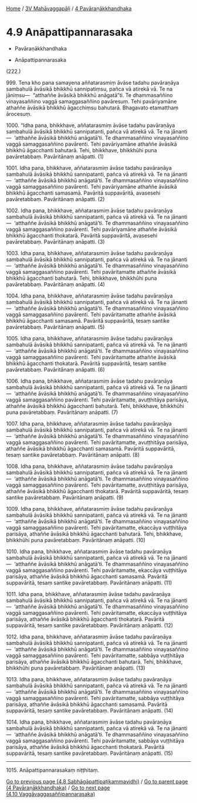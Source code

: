 
[Home](/) / [3V Mahāvaggapāḷi](...md) / [4 Pavāraṇākkhandhaka](../3V/4.md)

# 4.9 Anāpattipannarasaka

* Pavāraṇākkhandhaka

* Anāpattipannarasaka

(222.)

999\. Tena kho pana samayena aññatarasmiṃ āvāse tadahu pavāraṇāya sambahulā āvāsikā bhikkhū sannipatiṃsu, pañca vā atirekā vā. Te na jāniṃsu—  “atthaññe āvāsikā bhikkhū anāgatā”ti. Te dhammasaññino vinayasaññino vaggā samaggasaññino pavāresuṃ. Tehi pavāriyamāne athaññe āvāsikā bhikkhū āgacchiṃsu bahutarā. Bhagavato etamatthaṃ ārocesuṃ.

1000\. “Idha pana, bhikkhave, aññatarasmiṃ āvāse tadahu pavāraṇāya sambahulā āvāsikā bhikkhū sannipatanti, pañca vā atirekā vā. Te na jānanti—  ‘atthaññe āvāsikā bhikkhū anāgatā’ti. Te dhammasaññino vinayasaññino vaggā samaggasaññino pavārenti. Tehi pavāriyamāne athaññe āvāsikā bhikkhū āgacchanti bahutarā. Tehi, bhikkhave, bhikkhūhi puna pavāretabbaṃ. Pavāritānaṃ anāpatti. (1)

1001\. Idha pana, bhikkhave, aññatarasmiṃ āvāse tadahu pavāraṇāya sambahulā āvāsikā bhikkhū sannipatanti, pañca vā atirekā vā. Te na jānanti—  ‘atthaññe āvāsikā bhikkhū anāgatā’ti. Te dhammasaññino vinayasaññino vaggā samaggasaññino pavārenti. Tehi pavāriyamāne athaññe āvāsikā bhikkhū āgacchanti samasamā. Pavāritā suppavāritā, avasesehi pavāretabbaṃ. Pavāritānaṃ anāpatti. (2)

1002\. Idha pana, bhikkhave, aññatarasmiṃ āvāse tadahu pavāraṇāya sambahulā āvāsikā bhikkhū sannipatanti, pañca vā atirekā vā. Te na jānanti—  ‘atthaññe āvāsikā bhikkhū anāgatā’ti. Te dhammasaññino vinayasaññino vaggā samaggasaññino pavārenti. Tehi pavāriyamāne athaññe āvāsikā bhikkhū āgacchanti thokatarā. Pavāritā suppavāritā, avasesehi pavāretabbaṃ. Pavāritānaṃ anāpatti. (3)

1003\. Idha pana, bhikkhave, aññatarasmiṃ āvāse tadahu pavāraṇāya sambahulā āvāsikā bhikkhū sannipatanti, pañca vā atirekā vā. Te na jānanti—  ‘atthaññe āvāsikā bhikkhū anāgatā’ti. Te dhammasaññino vinayasaññino vaggā samaggasaññino pavārenti. Tehi pavāritamatte athaññe āvāsikā bhikkhū āgacchanti bahutarā. Tehi, bhikkhave, bhikkhūhi puna pavāretabbaṃ. Pavāritānaṃ anāpatti. (4)

1004\. Idha pana, bhikkhave, aññatarasmiṃ āvāse tadahu pavāraṇāya sambahulā āvāsikā bhikkhū sannipatanti, pañca vā atirekā vā. Te na jānanti—  ‘atthaññe āvāsikā bhikkhū anāgatā’ti. Te dhammasaññino vinayasaññino vaggā samaggasaññino pavārenti. Tehi pavāritamatte athaññe āvāsikā bhikkhū āgacchanti samasamā. Pavāritā suppavāritā, tesaṃ santike pavāretabbaṃ. Pavāritānaṃ anāpatti. (5)

1005\. Idha pana, bhikkhave, aññatarasmiṃ āvāse tadahu pavāraṇāya sambahulā āvāsikā bhikkhū sannipatanti, pañca vā atirekā vā. Te na jānanti—  ‘atthaññe āvāsikā bhikkhū anāgatā’ti. Te dhammasaññino vinayasaññino vaggā samaggasaññino pavārenti. Tehi pavāritamatte athaññe āvāsikā bhikkhū āgacchanti thokatarā. Pavāritā suppavāritā, tesaṃ santike pavāretabbaṃ. Pavāritānaṃ anāpatti. (6)

1006\. Idha pana, bhikkhave, aññatarasmiṃ āvāse tadahu pavāraṇāya sambahulā āvāsikā bhikkhū sannipatanti, pañca vā atirekā vā. Te na jānanti—  ‘atthaññe āvāsikā bhikkhū anāgatā’ti. Te dhammasaññino vinayasaññino vaggā samaggasaññino pavārenti. Tehi pavāritamatte, avuṭṭhitāya parisāya, athaññe āvāsikā bhikkhū āgacchanti bahutarā. Tehi, bhikkhave, bhikkhūhi puna pavāretabbaṃ. Pavāritānaṃ anāpatti. (7)

1007\. Idha pana, bhikkhave, aññatarasmiṃ āvāse tadahu pavāraṇāya sambahulā āvāsikā bhikkhū sannipatanti, pañca vā atirekā vā. Te na jānanti—  ‘atthaññe āvāsikā bhikkhū anāgatā’ti. Te dhammasaññino vinayasaññino vaggā samaggasaññino pavārenti. Tehi pavāritamatte, avuṭṭhitāya parisāya, athaññe āvāsikā bhikkhū āgacchanti samasamā. Pavāritā suppavāritā, tesaṃ santike pavāretabbaṃ. Pavāritānaṃ anāpatti. (8)

1008\. Idha pana, bhikkhave, aññatarasmiṃ āvāse tadahu pavāraṇāya sambahulā āvāsikā bhikkhū sannipatanti, pañca vā atirekā vā. Te na jānanti—  ‘atthaññe āvāsikā bhikkhū anāgatā’ti. Te dhammasaññino vinayasaññino vaggā samaggasaññino pavārenti. Tehi pavāritamatte, avuṭṭhitāya parisāya, athaññe āvāsikā bhikkhū āgacchanti thokatarā. Pavāritā suppavāritā, tesaṃ santike pavāretabbaṃ. Pavāritānaṃ anāpatti. (9)

1009\. Idha pana, bhikkhave, aññatarasmiṃ āvāse tadahu pavāraṇāya sambahulā āvāsikā bhikkhū sannipatanti, pañca vā atirekā vā. Te na jānanti—  ‘atthaññe āvāsikā bhikkhū anāgatā’ti. Te dhammasaññino vinayasaññino vaggā samaggasaññino pavārenti. Tehi pavāritamatte, ekaccāya vuṭṭhitāya parisāya, athaññe āvāsikā bhikkhū āgacchanti bahutarā. Tehi, bhikkhave, bhikkhūhi puna pavāretabbaṃ. Pavāritānaṃ anāpatti. (10)

1010\. Idha pana, bhikkhave, aññatarasmiṃ āvāse tadahu pavāraṇāya sambahulā āvāsikā bhikkhū sannipatanti, pañca vā atirekā vā. Te na jānanti—  ‘atthaññe āvāsikā bhikkhū anāgatā’ti. Te dhammasaññino vinayasaññino vaggā samaggasaññino pavārenti. Tehi pavāritamatte, ekaccāya vuṭṭhitāya parisāya, athaññe āvāsikā bhikkhū āgacchanti samasamā. Pavāritā suppavāritā, tesaṃ santike pavāretabbaṃ. Pavāritānaṃ anāpatti. (11)

1011\. Idha pana, bhikkhave, aññatarasmiṃ āvāse tadahu pavāraṇāya sambahulā āvāsikā bhikkhū sannipatanti, pañca vā atirekā vā. Te na jānanti—  ‘atthaññe āvāsikā bhikkhū anāgatā’ti. Te dhammasaññino vinayasaññino vaggā samaggasaññino pavārenti. Tehi pavāritamatte, ekaccāya vuṭṭhitāya parisāya, athaññe āvāsikā bhikkhū āgacchanti thokatarā. Pavāritā suppavāritā, tesaṃ santike pavāretabbaṃ. Pavāritānaṃ anāpatti. (12)

1012\. Idha pana, bhikkhave, aññatarasmiṃ āvāse tadahu pavāraṇāya sambahulā āvāsikā bhikkhū sannipatanti, pañca vā atirekā vā. Te na jānanti—  ‘atthaññe āvāsikā bhikkhū anāgatā’ti. Te dhammasaññino vinayasaññino vaggā samaggasaññino pavārenti. Tehi pavāritamatte, sabbāya vuṭṭhitāya parisāya, athaññe āvāsikā bhikkhū āgacchanti bahutarā. Tehi, bhikkhave, bhikkhūhi puna pavāretabbaṃ. Pavāritānaṃ anāpatti. (13)

1013\. Idha pana, bhikkhave, aññatarasmiṃ āvāse tadahu pavāraṇāya sambahulā āvāsikā bhikkhū sannipatanti, pañca vā atirekā vā. Te na jānanti—  ‘atthaññe āvāsikā bhikkhū anāgatā’ti. Te dhammasaññino vinayasaññino vaggā samaggasaññino pavārenti. Tehi pavāritamatte, sabbāya vuṭṭhitāya parisāya, athaññe āvāsikā bhikkhū āgacchanti samasamā. Pavāritā suppavāritā, tesaṃ santike pavāretabbaṃ. Pavāritānaṃ anāpatti. (14)

1014\. Idha pana, bhikkhave, aññatarasmiṃ āvāse tadahu pavāraṇāya sambahulā āvāsikā bhikkhū sannipatanti, pañca vā atirekā vā. Te na jānanti—  ‘atthaññe āvāsikā bhikkhū anāgatā’ti. Te dhammasaññino vinayasaññino vaggā samaggasaññino pavārenti. Tehi pavāritamatte, sabbāya vuṭṭhitāya parisāya, athaññe āvāsikā bhikkhū āgacchanti thokatarā. Pavāritā suppavāritā, tesaṃ santike pavāretabbaṃ. Pavāritānaṃ anāpatti. (15)

---

1015\. Anāpattipannarasakaṃ niṭṭhitaṃ.



[Go to previous page (4.8 Sabhāgāpattipaṭikammavidhi)](4.8.md) / [Go to parent page (4 Pavāraṇākkhandhaka)](../3V/4.md) / [Go to next page (4.10 Vaggāvaggasaññipannarasaka)](4.10.md)


